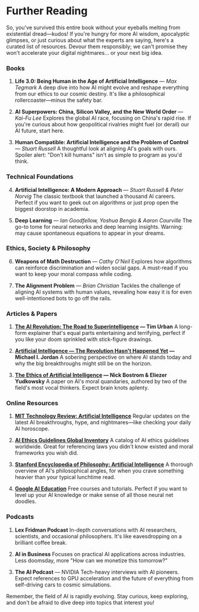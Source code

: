 # Further Reading

So, you've survived this entire book without your eyeballs melting from existential dread—kudos! If you're hungry for more AI wisdom, apocalyptic glimpses, or just curious about what the experts are saying, here's a curated list of resources. Devour them responsibly; we can't promise they won't accelerate your digital nightmares… or your next big idea.

### Books

1. **Life 3.0: Being Human in the Age of Artificial Intelligence** — *Max Tegmark*
   A deep dive into how AI might evolve and reshape everything from our ethics to our cosmic destiny. It's like a philosophical rollercoaster—minus the safety bar.

2. **AI Superpowers: China, Silicon Valley, and the New World Order** — *Kai-Fu Lee*
   Explores the global AI race, focusing on China's rapid rise. If you're curious about how geopolitical rivalries might fuel (or derail) our AI future, start here.

3. **Human Compatible: Artificial Intelligence and the Problem of Control** — *Stuart Russell*
   A thoughtful look at aligning AI's goals with ours. Spoiler alert: "Don't kill humans" isn't as simple to program as you'd think.

### Technical Foundations

4. **Artificial Intelligence: A Modern Approach** — *Stuart Russell & Peter Norvig*
   The classic textbook that launched a thousand AI careers. Perfect if you want to geek out on algorithms or just prop open the biggest doorstop in academia.

5. **Deep Learning** — *Ian Goodfellow, Yoshua Bengio & Aaron Courville*
   The go-to tome for neural networks and deep learning insights. Warning: may cause spontaneous equations to appear in your dreams.

### Ethics, Society & Philosophy

6. **Weapons of Math Destruction** — *Cathy O'Neil*
   Explores how algorithms can reinforce discrimination and widen social gaps. A must-read if you want to keep your moral compass while coding.

7. **The Alignment Problem** — *Brian Christian*
   Tackles the challenge of aligning AI systems with human values, revealing how easy it is for even well-intentioned bots to go off the rails.

### Articles & Papers

1. **[The AI Revolution: The Road to Superintelligence](https://waitbutwhy.com/2015/01/artificial-intelligence-revolution-1.html) — Tim Urban**
   A long-form explainer that's equal parts entertaining and terrifying, perfect if you like your doom sprinkled with stick-figure drawings.

2. **[Artificial Intelligence — The Revolution Hasn't Happened Yet](https://medium.com/@mijordan3/artificial-intelligence-the-revolution-hasnt-happened-yet-5e1d5812e1e7) — Michael I. Jordan**
   A sobering perspective on where AI stands today and why the big breakthroughs might still be on the horizon.

3. **[The Ethics of Artificial Intelligence](https://nickbostrom.com/ethics/artificial-intelligence.pdf) — Nick Bostrom & Eliezer Yudkowsky**
   A paper on AI's moral quandaries, authored by two of the field's most vocal thinkers. Expect brain knots aplenty.

### Online Resources

1. **[MIT Technology Review: Artificial Intelligence](https://www.technologyreview.com/topic/artificial-intelligence/)**
   Regular updates on the latest AI breakthroughs, hype, and nightmares—like checking your daily AI horoscope.

2. **[AI Ethics Guidelines Global Inventory](https://inventory.algorithmwatch.org/)**
   A catalog of AI ethics guidelines worldwide. Great for referencing laws you didn't know existed and moral frameworks you wish did.

3. **[Stanford Encyclopedia of Philosophy: Artificial Intelligence](https://plato.stanford.edu/entries/artificial-intelligence/)**
   A thorough overview of AI's philosophical angles, for when you crave something heavier than your typical lunchtime read.

4. **[Google AI Education](https://ai.google/education/)**
   Free courses and tutorials. Perfect if you want to level up your AI knowledge or make sense of all those neural net doodles.

### Podcasts

1. **Lex Fridman Podcast**
   In-depth conversations with AI researchers, scientists, and occasional philosophers. It's like eavesdropping on a brilliant coffee break.

2. **AI in Business**
   Focuses on practical AI applications across industries. Less doomsday, more "How can we monetize this tomorrow?"

3. **The AI Podcast** — NVIDIA
   Tech-heavy interviews with AI pioneers. Expect references to GPU acceleration and the future of everything from self-driving cars to cosmic simulations.

Remember, the field of AI is rapidly evolving. Stay curious, keep exploring, and don't be afraid to dive deep into topics that interest you!